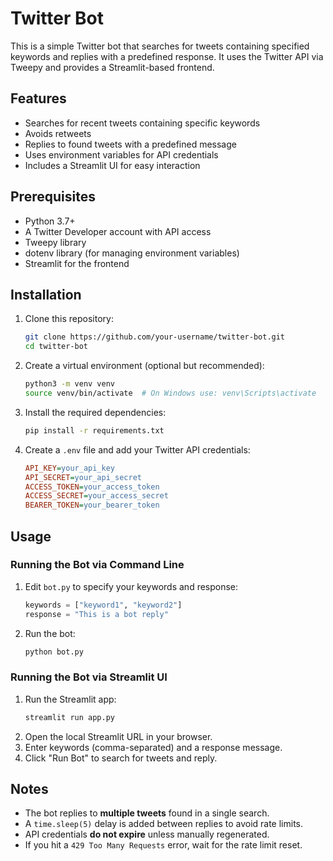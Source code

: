 # Twitter Bot

This is a simple Twitter bot that searches for tweets containing specified keywords and replies with a predefined response. It uses the Twitter API via Tweepy and provides a Streamlit-based frontend.

## Features
- Searches for recent tweets containing specific keywords
- Avoids retweets
- Replies to found tweets with a predefined message
- Uses environment variables for API credentials
- Includes a Streamlit UI for easy interaction

## Prerequisites
- Python 3.7+
- A Twitter Developer account with API access
- Tweepy library
- dotenv library (for managing environment variables)
- Streamlit for the frontend

## Installation

1. Clone this repository:
   ```sh
   git clone https://github.com/your-username/twitter-bot.git
   cd twitter-bot
   ```

2. Create a virtual environment (optional but recommended):
   ```sh
   python3 -m venv venv
   source venv/bin/activate  # On Windows use: venv\Scripts\activate
   ```

3. Install the required dependencies:
   ```sh
   pip install -r requirements.txt
   ```

4. Create a `.env` file and add your Twitter API credentials:
   ```ini
   API_KEY=your_api_key
   API_SECRET=your_api_secret
   ACCESS_TOKEN=your_access_token
   ACCESS_SECRET=your_access_secret
   BEARER_TOKEN=your_bearer_token
   ```

## Usage

### Running the Bot via Command Line
1. Edit `bot.py` to specify your keywords and response:
   ```python
   keywords = ["keyword1", "keyword2"]
   response = "This is a bot reply"
   ```

2. Run the bot:
   ```sh
   python bot.py
   ```

### Running the Bot via Streamlit UI
1. Run the Streamlit app:
   ```sh
   streamlit run app.py
   ```
2. Open the local Streamlit URL in your browser.
3. Enter keywords (comma-separated) and a response message.
4. Click "Run Bot" to search for tweets and reply.

## Notes
- The bot replies to **multiple tweets** found in a single search.
- A `time.sleep(5)` delay is added between replies to avoid rate limits.
- API credentials **do not expire** unless manually regenerated.
- If you hit a `429 Too Many Requests` error, wait for the rate limit reset.


